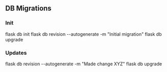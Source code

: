 ## DB Migrations

### Init
flask db init
flask db revision --autogenerate -m "Initial migration"
flask db upgrade

### Updates
flask db revision --autogenerate -m "Made change XYZ"
flask db upgrade